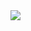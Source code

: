 <img src="https://capsule-render.vercel.app/api?type=cylinder&color=A7D8E2&fontColor=FFFFFF&height=300&height=200&section=header&text=capsule%20render&fontSize=90" />
